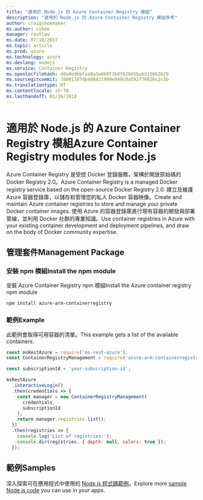 ```yaml
---
title: "適用於 Node.js 的 Azure Container Registry 模組"
description: "適用於 Node.js 的 Azure Container Registry 模組參考"
author: craigshoemaker
ms.author: cshoe
manager: routlaw
ms.date: 07/18/2017
ms.topic: article
ms.prod: azure
ms.technology: azure
ms.devlang: nodejs
ms.service: Container Registry
ms.openlocfilehash: dda0e9bbfaa8a3e060f3b8f820d5bab315662629
ms.sourcegitcommit: 78001187db408d21909e949c8a592f76626c2c3b
ms.translationtype: HT
ms.contentlocale: zh-TW
ms.lasthandoff: 01/26/2018
---
```

# <a name="azure-container-registry-modules-for-nodejs"></a><span data-ttu-id="c02d1-103">適用於 Node.js 的 Azure Container Registry 模組</span><span class="sxs-lookup"><span data-stu-id="c02d1-103">Azure Container Registry modules for Node.js</span></span>

<span data-ttu-id="c02d1-104">Azure Container Registry 是受控 Docker 登錄服務，架構於開放原始碼的 Docker Registry 2.0。</span><span class="sxs-lookup"><span data-stu-id="c02d1-104">Azure Container Registry is a managed Docker registry service based on the open-source Docker Registry 2.0.</span></span> <span data-ttu-id="c02d1-105">建立及維護 Azure 容器登錄庫，以儲存和管理您的私人 Docker 容器映像。</span><span class="sxs-lookup"><span data-stu-id="c02d1-105">Create and maintain Azure container registries to store and manage your private Docker container images.</span></span> <span data-ttu-id="c02d1-106">使用 Azure 的容器登錄庫進行現有容器的開發與部署管線，並利用 Docker 社群的專業知識。</span><span class="sxs-lookup"><span data-stu-id="c02d1-106">Use container registries in Azure with your existing container development and deployment pipelines, and draw on the body of Docker community expertise.</span></span>

## <a name="management-package"></a><span data-ttu-id="c02d1-107">管理套件</span><span class="sxs-lookup"><span data-stu-id="c02d1-107">Management Package</span></span>

### <a name="install-the-npm-module"></a><span data-ttu-id="c02d1-108">安裝 npm 模組</span><span class="sxs-lookup"><span data-stu-id="c02d1-108">Install the npm module</span></span>

<span data-ttu-id="c02d1-109">安裝 Azure Container Registry npm 模組</span><span class="sxs-lookup"><span data-stu-id="c02d1-109">Install the Azure container registry npm module</span></span>

```bash
npm install azure-arm-containerregistry
```

### <a name="example"></a><span data-ttu-id="c02d1-110">範例</span><span class="sxs-lookup"><span data-stu-id="c02d1-110">Example</span></span>

<span data-ttu-id="c02d1-111">此範例會取得可用容器的清單。</span><span class="sxs-lookup"><span data-stu-id="c02d1-111">This example gets a list of the available containers.</span></span>

```javascript
const msRestAzure = require('ms-rest-azure');
const ContainerRegistryManagement = require('azure-arm-containerregistry');

const subscriptionId = 'your-subscription-id';

msRestAzure
  .interactiveLogin()
  .then(credentials => {
    const manager = new ContainerRegistryManagement(
      credentials,
      subscriptionId
    );
    return manager.registries.list();
  })
  .then(registries => {
    console.log('List of registries:');
    console.dir(registries, { depth: null, colors: true });
  });
```

## <a name="samples"></a><span data-ttu-id="c02d1-112">範例</span><span class="sxs-lookup"><span data-stu-id="c02d1-112">Samples</span></span>

<span data-ttu-id="c02d1-113">深入探索可在應用程式中使用的 [Node.js 程式碼範例](https://azure.microsoft.com/resources/samples/?platform=nodejs)。</span><span class="sxs-lookup"><span data-stu-id="c02d1-113">Explore more [sample Node.js code](https://azure.microsoft.com/resources/samples/?platform=nodejs) you can use in your apps.</span></span>
